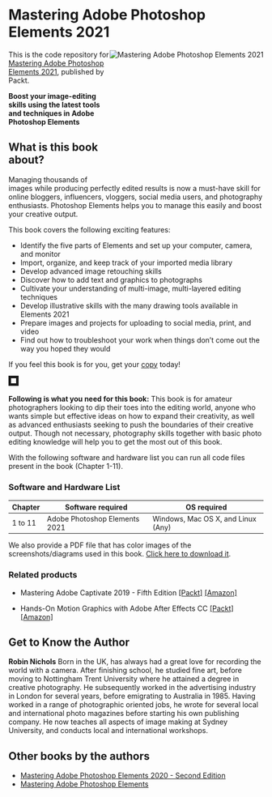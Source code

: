 # Mastering Adobe Photoshop Elements 2021

<a href="https://www.packtpub.com/product/mastering-adobe-photoshop-elements/9781789808155"><img src="https://static.packt-cdn.com/products/9781789808155/cover/smaller" alt="Mastering Adobe Photoshop Elements 2021" height="256px" align="right"></a>

This is the code repository for [Mastering Adobe Photoshop Elements 2021](https://www.packtpub.com/product/mastering-adobe-photoshop-elements/9781789808155), published by Packt.

**Boost your image-editing skills using the latest tools and techniques in Adobe Photoshop Elements**

## What is this book about?
Managing thousands of images while producing perfectly edited results is now a must-have skill for online bloggers, influencers, vloggers, social media users, and photography enthusiasts. Photoshop Elements helps you to manage this easily and boost your creative output.

This book covers the following exciting features: 
* Identify the five parts of Elements and set up your computer, camera, and monitor
* Import, organize, and keep track of your imported media library
* Develop advanced image retouching skills
* Discover how to add text and graphics to photographs
* Cultivate your understanding of multi-image, multi-layered editing techniques
* Develop illustrative skills with the many drawing tools available in Elements 2021
* Prepare images and projects for uploading to social media, print, and video
* Find out how to troubleshoot your work when things don’t come out the way you hoped they would

If you feel this book is for you, get your [copy](https://www.amazon.com/dp/10DigitISBN) today!

<a href="https://www.packtpub.com/?utm_source=github&utm_medium=banner&utm_campaign=GitHubBanner"><img src="https://raw.githubusercontent.com/PacktPublishing/GitHub/master/GitHub.png" alt="https://www.packtpub.com/" border="5" /></a>

**Following is what you need for this book:**
This book is for amateur photographers looking to dip their toes into the editing world, anyone who wants simple but effective ideas on how to expand their creativity, as well as advanced enthusiasts seeking to push the boundaries of their creative output. Though not necessary, photography skills together with basic photo editing knowledge will help you to get the most out of this book.

With the following software and hardware list you can run all code files present in the book (Chapter 1-11).

### Software and Hardware List

| Chapter  | Software required                   | OS required                        |
| -------- | ------------------------------------| -----------------------------------|
| 1 to 11      | Adobe Photoshop Elements 2021                     | Windows, Mac OS X, and Linux (Any) |

We also provide a PDF file that has color images of the screenshots/diagrams used in this book. [Click here to download it](https://static.packt-cdn.com/downloads/9781800566996_ColorImages.zip).

### Related products <Other books you may enjoy>
* Mastering Adobe Captivate 2019 - Fifth Edition [[Packt]](https://www.packtpub.com/product/mastering-adobe-captivate-2019-fifth-edition/9781789803051) [[Amazon]](https://www.amazon.com/dp/1789803055)

* Hands-On Motion Graphics with Adobe After Effects CC [[Packt]](https://www.packtpub.com/product/hands-on-motion-graphics-with-adobe-after-effects-cc/9781789345155) [[Amazon]](https://www.amazon.com/dp/1788293770)

## Get to Know the Author
**Robin Nichols**
Born in the UK, has always had a great love for recording the world with a camera. After finishing school, he studied fine art, before moving to Nottingham Trent University where he attained a degree in creative photography. He subsequently worked in the advertising industry in London for several years, before emigrating to Australia in 1985. Having worked in a range of photographic oriented jobs, he wrote for several local and international photo magazines before starting his own publishing company. He now teaches all aspects of image making at Sydney University, and conducts local and international workshops.

## Other books by the authors
* [Mastering Adobe Photoshop Elements 2020 - Second Edition](https://www.packtpub.com/product/mastering-adobe-photoshop-elements-2020-second-edition/9781800204201)
* [Mastering Adobe Photoshop Elements](https://www.packtpub.com/product/mastering-adobe-photoshop-elements/9781789808155)
